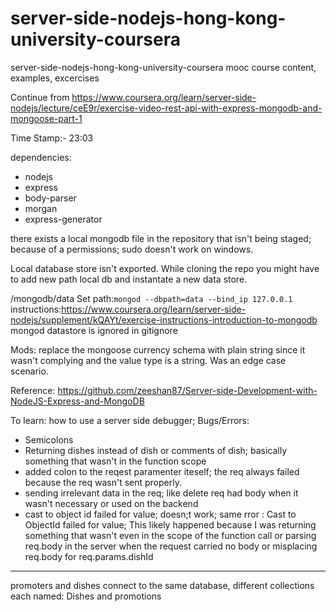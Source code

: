 # server-side-nodejs-hong-kong-university-coursera
server-side-nodejs-hong-kong-university-coursera mooc course content, examples, excercises

Continue from https://www.coursera.org/learn/server-side-nodejs/lecture/ceE9r/exercise-video-rest-api-with-express-mongodb-and-mongoose-part-1

Time Stamp:- 23:03


dependencies:
- nodejs
- express
- body-parser
- morgan
- express-generator


there exists a local mongodb file in the repository that isn't being staged; because of a permissions; sudo doesn't work on windows.

Local database store isn't exported. While cloning the repo you might have to add new path local db and instantate a new data store.

/mongodb/data
Set path:`mongod --dbpath=data --bind_ip 127.0.0.1`
instructions:https://www.coursera.org/learn/server-side-nodejs/supplement/kQAYt/exercise-instructions-introduction-to-mongodb
mongod datastore is ignored in gitignore


Mods: replace the mongoose currency schema with plain string since it wasn't complying and the value type is a string.
Was an edge case scenario.

Reference:
https://github.com/zeeshan87/Server-side-Development-with-NodeJS-Express-and-MongoDB


To learn: how to use a server side debugger;
Bugs/Errors:
- Semicolons
- Returning dishes instead of dish or comments of dish; basically something that wasn't in the function scope
- added colon to the reqest paramenter iteself; the req always failed because the req wasn't sent properly.
- sending irrelevant data in the req; like delete req had body when it wasn't necessary or used on the backend
- cast to object id failed for value; doesn;t work; same rror : Cast to ObjectId failed for value; This likely happened because I was returning something that wasn't even in the scope of the function call or parsing req.body in the server when the request carried no body or misplacing req.body for req.params.dishId


--- 

promoters and dishes connect to the same database, different collections each named: Dishes and promotions